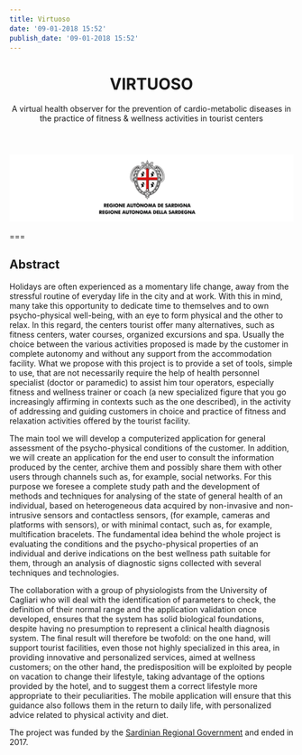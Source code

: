 ```yaml
---
title: Virtuoso
date: '09-01-2018 15:52'
publish_date: '09-01-2018 15:52'
---
```


<div style="text-align: center">
<header>
<h1>VIRTUOSO </h1>
<p>A virtual health observer for the prevention of cardio-metabolic diseases 
in the practice of fitness & wellness activities in tourist centers</p>
</header>
</div>

![Logo Regione Sardegna](img/virtuoso-logo.png)

===

## Abstract
Holidays are often experienced as a momentary
life change, away from the stressful routine of
everyday life in the city and at work. With this in mind, many
take this opportunity to dedicate time to themselves and to
own psycho-physical well-being, with an eye to form
physical and the other to relax. In this regard, the centers
tourist offer many alternatives, such as fitness centers,
water courses, organized excursions and spa. Usually
the choice between the various activities proposed is made by the customer in complete autonomy and without any support from the accommodation facility.
What we propose with this project is to provide a
set of tools, simple to use, that are not
necessarily require the help of health personnel
specialist (doctor or paramedic) to assist him
tour operators, especially fitness and wellness
trainer or coach (a new specialized figure that you go
increasingly affirming in contexts such as the one described),
in the activity of addressing and guiding customers in
choice and practice of fitness and relaxation activities
offered by the tourist facility.

The main tool we will develop a computerized application for
general assessment of the psycho-physical conditions of the
customer. In addition, we will create an application
for the end user to consult the information produced by the center, 
archive them and possibly share them with other users through channels 
such as, for example, social networks.
For this purpose we foresee a complete study path and the
development of methods and techniques for analysing of the state of
general health of an individual, based on heterogeneous data
acquired by non-invasive and non-intrusive sensors and contactless sensors, 
(for example, cameras and platforms with sensors), or with minimal contact, 
such as, for example, multification bracelets. The fundamental idea behind the whole
project is evaluating the conditions and the psycho-physical properties
 of an individual and derive indications on the best wellness path 
 suitable for them, through an analysis of diagnostic signs collected with several
techniques and technologies.

The collaboration with a group of physiologists from the University
of Cagliari who will deal with the identification of
parameters to check, the definition of their
normal range and the application validation
once developed, ensures that the system has
solid biological foundations, despite having no presumption
to represent a clinical health diagnosis system.
The final result will therefore be twofold: on the one hand,
will support tourist facilities, even those not
highly specialized in this area, in providing
innovative and personalized services, aimed at wellness
customers; on the other hand, the predisposition will be exploited
by people on vacation to change their lifestyle,
taking advantage of the options provided by the hotel, and to suggest them 
a correct lifestyle more appropriate to their peculiarities. 
The mobile application will ensure that this guidance also follows 
them in the return to daily life, with personalized advice
related to physical activity and diet.

The project was funded by the [Sardinian Regional Government](https://www.regione.sardegna.it/) and ended in 2017.

